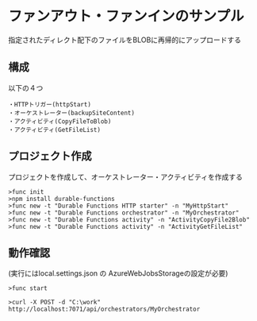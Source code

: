 # ファンアウト・ファンインのサンプル

指定されたディレクト配下のファイルをBLOBに再帰的にアップロードする


## 構成
以下の４つ
```
・HTTPトリガー(httpStart)
・オーケストレーター(backupSiteContent)
・アクティビティ(CopyFileToBlob)
・アクティビティ(GetFileList)
```

## プロジェクト作成
プロジェクトを作成して、オーケストレーター・アクティビティを作成する
```
>func init
>npm install durable-functions
>func new -t "Durable Functions HTTP starter" -n "MyHttpStart"
>func new -t "Durable Functions orchestrator" -n "MyOrchestrator"
>func new -t "Durable Functions activity" -n "ActivityCopyFile2Blob"
>func new -t "Durable Functions activity" -n "ActivityGetFileList"
```

## 動作確認 
(実行にはlocal.settings.json の AzureWebJobsStorageの設定が必要)
```
>func start
```

```
>curl -X POST -d "C:\work" http://localhost:7071/api/orchestrators/MyOrchestrator
```
